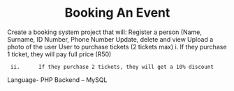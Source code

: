 <h1 align="center">Booking An Event</h1>


Create a booking system project that will:
Register a person (Name, Surname, ID Number, Phone Number
Update, delete and view
Upload a photo of the user
User to purchase tickets (2 tickets max)
     i.      If they purchase 1 ticket, they will pay full price (R50)

     ii.      If they purchase 2 tickets, they will get a 10% discount

Language- PHP 
Backend – MySQL
